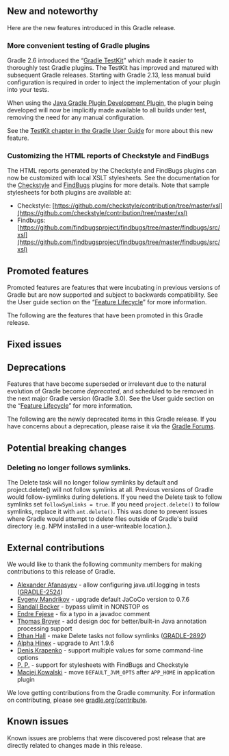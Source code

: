 ## New and noteworthy

Here are the new features introduced in this Gradle release.

<!--
IMPORTANT: if this is a patch release, ensure that a prominent link is included in the foreword to all releases of the same minor stream.
Add-->

<!--
### Example new and noteworthy
-->

### More convenient testing of Gradle plugins

Gradle 2.6 introduced the “[Gradle TestKit](userguide/test_kit.html)” which made it easier to thoroughly test Gradle plugins.
The TestKit has improved and matured with subsequent Gradle releases.
Starting with Gradle 2.13, less manual build configuration is required in order to inject the implementation of your plugin into your tests.

When using the [Java Gradle Plugin Development Plugin](userguide/javaGradle_plugin.html),
the plugin being developed will now be implicitly made available to all builds under test,
removing the need for any manual configuration.

See the [TestKit chapter in the Gradle User Guide](userguide/test_kit.html#sub:test-kit-automatic-classpath-injection) for more about this new feature.

### Customizing the HTML reports of Checkstyle and FindBugs

The HTML reports generated by the Checkstyle and FindBugs plugins can now be customized with local XSLT stylesheets.
See the documentation for the [Checkstyle](userguide/checkstyle_plugin.html) and [FindBugs](userguide/findbugs_plugin.html)
plugins for more details. Note that sample stylesheets for both plugins are available at:

- Checkstyle: [https://github.com/checkstyle/contribution/tree/master/xsl](https://github.com/checkstyle/contribution/tree/master/xsl)
- Findbugs: [https://github.com/findbugsproject/findbugs/tree/master/findbugs/src/xsl](https://github.com/findbugsproject/findbugs/tree/master/findbugs/src/xsl)

## Promoted features

Promoted features are features that were incubating in previous versions of Gradle but are now supported and subject to backwards compatibility.
See the User guide section on the “[Feature Lifecycle](userguide/feature_lifecycle.html)” for more information.

The following are the features that have been promoted in this Gradle release.

<!--
### Example promoted
-->

## Fixed issues

## Deprecations

Features that have become superseded or irrelevant due to the natural evolution of Gradle become *deprecated*, and scheduled to be removed
in the next major Gradle version (Gradle 3.0). See the User guide section on the “[Feature Lifecycle](userguide/feature_lifecycle.html)” for more information.

The following are the newly deprecated items in this Gradle release. If you have concerns about a deprecation, please raise it via the [Gradle Forums](http://discuss.gradle.org).

<!--
### Example deprecation
-->

## Potential breaking changes

<!--
### Example breaking change
-->

### Deleting no longer follows symlinks.

The Delete task will no longer follow symlinks by default and project.delete() will not follow symlinks at all. Previous versions of Gradle would follow-symlinks during deletions. If you need the Delete
task to follow symlinks set `followSymlinks = true`. If you need `project.delete()` to follow symlinks, replace it with `ant.delete()`. This was done to prevent issues where Gradle would attempt to delete files
outside of Gradle's build directory (e.g. NPM installed in a user-writeable location.).

## External contributions

We would like to thank the following community members for making contributions to this release of Gradle.

* [Alexander Afanasyev](https://github.com/cawka) - allow configuring java.util.logging in tests ([GRADLE-2524](https://issues.gradle.org/browse/GRADLE-2524))
* [Evgeny Mandrikov](https://github.com/Godin) - upgrade default JaCoCo version to 0.7.6
* [Randall Becker](https://github.com/rsbecker) - bypass ulimit in NONSTOP os
* [Endre Fejese](htts://github.com/fejese) - fix a typo in a javadoc comment
* [Thomas Broyer](https://github.com/tbroyer) - add design doc for better/built-in Java annotation processing support
* [Ethan Hall](https://github.com/ethankhall) - make Delete tasks not follow symlinks ([GRADLE-2892](https://issues.gradle.org/browse/GRADLE-2892))
* [Alpha Hinex](https://github.com/alphahinex) - upgrade to Ant 1.9.6
* [Denis Krapenko](https://github.com/dkrapenko) - support multiple values for some command-line options
* [P. P.](https://github.com/pepoirot) - support for stylesheets with FindBugs and Checkstyle
* [Maciej Kowalski](https://github.com/fkowal) - move `DEFAULT_JVM_OPTS` after `APP_HOME` in application plugin

<!--
* [Some person](https://github.com/some-person) - fixed some issue (GRADLE-1234)
-->

We love getting contributions from the Gradle community. For information on contributing, please see [gradle.org/contribute](http://gradle.org/contribute).

## Known issues

Known issues are problems that were discovered post release that are directly related to changes made in this release.
